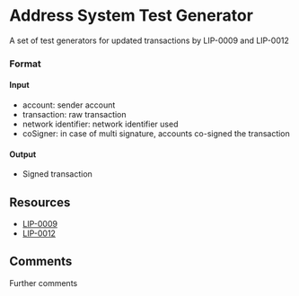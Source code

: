# Address System Test Generator

A set of test generators for updated transactions by LIP-0009 and LIP-0012

### Format

#### Input

- account: sender account
- transaction: raw transaction
- network identifier: network identifier used
- coSigner: in case of multi signature, accounts co-signed the transaction

#### Output

- Signed transaction

## Resources

- [LIP-0009](https://github.com/Klayrhq/lips/blob/master/proposals/lip-0009.md)
- [LIP-0012](https://github.com/Klayrhq/lips/blob/master/proposals/lip-0012.md)

## Comments

Further comments
